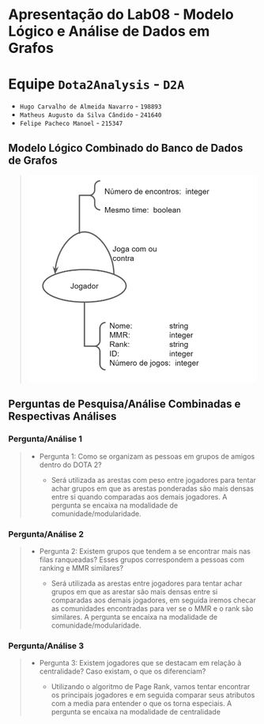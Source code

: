 # Apresentação do Lab08 - Modelo Lógico e Análise de Dados em Grafos

# Equipe `Dota2Analysis` - `D2A`
* `Hugo Carvalho de Almeida Navarro` - `198893`
* `Matheus Augusto da Silva Cândido` - `241640`
* `Felipe Pacheco Manoel` - `215347`

## Modelo Lógico Combinado do Banco de Dados de Grafos
>
> ![Modelo Lógico de Grafos](images/modelo-logico-grafos.PNG)

## Perguntas de Pesquisa/Análise Combinadas e Respectivas Análises

### Pergunta/Análise 1
> * Pergunta 1: Como se organizam as pessoas em grupos de amigos dentro do DOTA 2?  
>   
>   * Será utilizada as arestas com peso entre jogadores para tentar achar grupos em que as arestas ponderadas são mais densas entre si quando comparadas aos demais jogadores. A pergunta se encaixa na modalidade de comunidade/modularidade.

### Pergunta/Análise 2
> * Pergunta 2: Existem grupos que tendem a se encontrar mais nas filas ranqueadas? Esses grupos correspondem a pessoas com ranking e MMR similares?
>   
>   * Será utilizada as arestas entre jogadores para tentar achar grupos em que as arestar são mais densas entre si comparadas aos demais jogadores, em seguida iremos checar as comunidades encontradas para ver se o MMR e o rank são similares. A pergunta se encaixa na modalidade de comunidade/modularidade.

### Pergunta/Análise 3
> * Pergunta 3: Existem jogadores que se destacam em relação à centralidade? Caso existam, o que os diferenciam?
>   
>   * Utilizando o algoritmo de Page Rank, vamos tentar encontrar os principais jogadores e em seguida comparar seus atributos com a media para entender o que os torna especiais. A pergunta se encaixa na modalidade de centralidade

